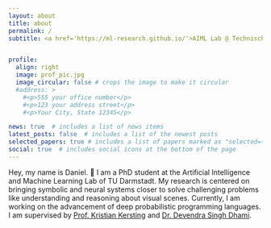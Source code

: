 ```yaml
---
layout: about
title: about
permalink: /
subtitle: <a href='https://ml-research.github.io/'>AIML Lab @ Technische Universität Darmstadt</a> 


profile:
  align: right
  image: prof_pic.jpg
  image_circular: false # crops the image to make it circular
  #address: >
    #<p>555 your office number</p>
    #<p>123 your address street</p>
    #<p>Your City, State 12345</p>

news: true  # includes a list of news items
latest_posts: false  # includes a list of the newest posts
selected_papers: true # includes a list of papers marked as "selected={true}"
social: true  # includes social icons at the bottom of the page
---
```


Hey, my name is Daniel. :wave: I am a PhD student at the Artificial Intelligence and Machine Learning Lab of TU Darmstadt. My research is centered on bringing symbolic and neural systems closer to solve challenging problems like understanding and reasoning about visual scenes. Currently, I am working on the advancement of deep probabilistic programming languages. I am supervised by <a href="https://ml-research.github.io/people/kkersting/">Prof. Kristian Kersting</a>  and <a href="https://sites.google.com/view/devendradhami">Dr. Devendra Singh Dhami</a>.

